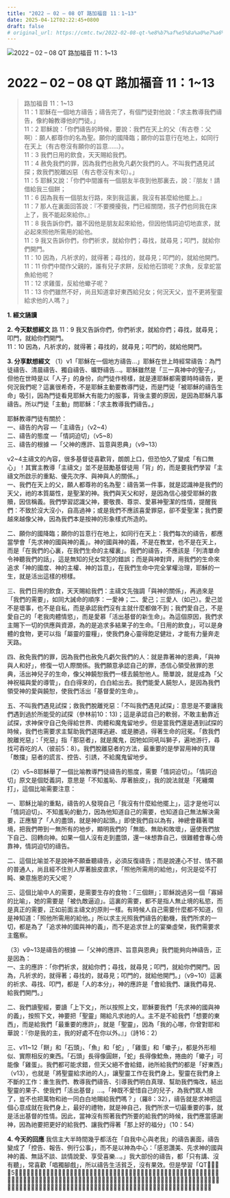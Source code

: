 ```yaml
---
title: "2022 – 02 – 08 QT 路加福音 11：1~13"
date: 2025-04-12T02:22:45+0800
draft: false
# original_url: https://cmtc.tw/2022-02-08-qt-%e8%b7%af%e5%8a%a0%e7%a6%8f%e9%9f%b3-11%ef%bc%9a113
---
```


![2022 – 02 – 08 QT 路加福音 11：1\~13](/images/qt.jpg   "2022 – 02 – 08 QT 路加福音 11：1\~13")

# 2022 – 02 – 08 QT 路加福音 11：1\~13

> 路加福音 11：1\~13  
> 11：1 耶穌在一個地方禱告；禱告完了，有個門徒對他說：「求主教導我們禱告，像約翰教導他的門徒。」  
> 11：2 耶穌說：「你們禱告的時候，要說：我們在天上的父（有古卷：父啊）：願人都尊你的名為聖。願你的國降臨；願你的旨意行在地上，如同行在天上（有古卷沒有願你的旨意……）。  
> 11：3 我們日用的飲食，天天賜給我們。  
> 11：4 赦免我們的罪，因為我們也赦免凡虧欠我們的人。不叫我們遇見試探；救我們脫離凶惡（有古卷沒有末句）。」  
> 11：5 耶穌又說：「你們中間誰有一個朋友半夜到他那裏去，說：『朋友！請借給我三個餅；  
> 11：6 因為我有一個朋友行路，來到我這裏，我沒有甚麼給他擺上。』  
> 11：7 那人在裏面回答說：『不要攪擾我，門已經關閉，孩子們也同我在床上了，我不能起來給你。』  
> 11：8 我告訴你們，雖不因他是朋友起來給他，但因他情詞迫切地直求，就必起來照他所需用的給他。  
> 11：9 我又告訴你們，你們祈求，就給你們；尋找，就尋見；叩門，就給你們開門。  
> 11：10 因為，凡祈求的，就得著；尋找的，就尋見；叩門的，就給他開門。  
> 11：11 你們中間作父親的，誰有兒子求餅，反給他石頭呢？求魚，反拿蛇當魚給他呢？  
> 11：12 求雞蛋，反給他蠍子呢？  
> 11：13 你們雖然不好，尚且知道拿好東西給兒女；何況天父，豈不更將聖靈給求他的人嗎？」

**1. 經文誦讀**

**2.  今天默想經文**
路 11：9 我又告訴你們，你們祈求，就給你們；尋找，就尋見；叩門，就給你們開門。  
11：10 因為，凡祈求的，就得著；尋找的，就尋見；叩門的，就給他開門。

**3. 分享默想經文**
（1）v1「耶穌在一個地方禱告…」耶穌在世上時經常禱告：為門徒禱告、清晨禱告、獨自禱告、曠野禱告…。耶穌雖然是「三一真神中的聖子」，但他在世時是以「人子」的身份，向門徒作榜樣，就是連耶穌都需要時時禱告，更何況我們呢？這裏很希奇，不是耶穌主動要教導門徒，而是門徒「被耶穌的禱告生命」吸引，因為門徒看見耶穌大有能力的服事，背後主要的原因，是因為耶穌凡事禱告。所以門徒「主動」問耶穌：「求主教導我們禱告。」

耶穌教導門徒有關於：  
一、禱告的內容 —「主禱告」（v2\~4）  
二、禱告的態度 —「情詞迫切」（v5\~8）  
三、禱告的根據 —「父神的應許、旨意與恩典」（v9\~13）

v2\~4主禱文的內容，很多基督徒喜歡背，朗朗上口，但恐怕久了變成「有口無心」！其實主教導「主禱文」並不是鼓勵基督徒用「背」的，而是要我們學習「主禱文所啟示的重點、優先次序、與神與人的關係。」  
一、我們在天上的父，願人都尊祢的名為聖：禱告第一件事，就是認識神是我們的天父，祂的本質屬性，是聖潔的神。我們與天父和好，是因為信心接受耶穌的救贖，因信稱義。我們學習認識父神，要敬畏、尊崇、愛慕神聖潔的性情，提醒我們：不致於沒大沒小，自高過神；或是我們不應該喜愛罪惡，卻不愛聖潔；我們要越來越像父神，因為我們本是按神的形象樣式所造的。

二、願你的國降臨；願你的旨意行在地上，如同行在天上：我們每次的禱告，都應當學會「先求神的國與神的義」。神的國與神的義，不是在教堂，也不是在天上，而是「在我們的心裏，在我們生命的主權裏」。我們的禱告，不應該是「列清單命令神聽我們的話」，這是無知的兒女常犯的錯誤；而是與神對齊，用我們的生命來追求「神的國度、神的主權、神的旨意」，在我們生命中完全掌權治理，耶穌的一生，就是活出這樣的榜樣。

三、我們日用的飲食，天天賜給我們：主禱文先強調「與神的關係」，再過來是「我們的需要」，如同大誡命的順序：一愛神；二、愛己；三愛人（如己）。愛己並不是壞事，也不是自私，而是承認我們沒有主就什麼都做不到；我們愛自己，不是愛自己的「老我肉體情慾」，而是愛慕「活出基督的新生命」。為這個原因，我們求主賜下一切的供應與資源，為的是追求多結果子的生命。「日用的飲食」，可以是身體的食物，更可以指「屬靈的靈糧」，使我們身心靈得飽足健壯，才能有力量奔走天路。

四、赦免我們的罪，因為我們也赦免凡虧欠我們的人：就是靠著神的恩典，「與神與人和好」，修復一切人際關係。我們願意承認自己的罪，憑信心領受赦罪的恩典，活出神兒子的生命，像父神饒恕我們一樣去饒恕他人。簡單說，就是成為「父神祝福與愛的導管」，白白得來的，白白給出去。我們能愛人饒恕人，是因為我們領受神的愛與饒恕，使我們活出「基督愛的生命」。

五、不叫我們遇見試探；救我們脫離兇惡：「不叫我們遇見試探」：意思是不要讓我們遇到過於所能受的試探（參林前10：13)；這是承認自己的軟弱，不敢主動靠近試探，求神保守自己免得給世界、肉體和魔鬼留地步。但是當我們還是遇到試探的時候，我們也需要求主幫助我們選擇逃避、或是勝過，得著生命的冠冕。「救我們脫離兇惡」：「兇惡」指「那惡者」，就是魔鬼，因牠如同吼叫獅子，遍地游行，尋找可吞吃的人（彼前5：8）。我們脫離惡者的方法，最重要的是學習用神的真理「敵擋」惡者的謊言、控告、引誘，不給魔鬼留地步。

（2）v5\~8耶穌舉了一個比喻教導門徒禱告的態度，需要「情詞迫切」。「情詞迫切」原文是個貶義詞，意思是「不知羞恥、厚著臉皮」，我的說法就是「死纏爛打」，這個比喻需要注意：

一、耶穌比喻的重點，禱告的人發現自己「我沒有什麼給他擺上」，這才是他可以「情詞迫切」、不知羞恥的動力，因為他知道自己的需要，也知道自己無法解決需要，正應驗了「人的盡頭，就是神的起頭。」即使我們自以為有，神總會藉著環境，把我們帶到一無所有的地步，顯明我們的「無能、無助和敗壞」，逼使我們放下自己、回轉向神。如果一個人沒有走到盡頭，還一味想靠自己，很難體會專心倚靠神，情詞迫切的禱告。

二、這個比喻並不是說神不願垂聽禱告，必須反復禱告；而是說連心不甘、情不願的普通人，尚且經不住別人厚著臉皮直求，「照他所需用的給他」，何況是從不打盹、樂意施恩的天父呢？

三、這個比喻中人的需要，是需要生存的食物：「三個餅」；耶穌說過另一個「寡婦的比喻」，她的需要是「被仇敵逼迫」。這裏的需要，都不是指人無止境的私慾，而是真正的需要，正如前面主禱文的原則一樣。有時候人自己需要什麼都不知道，但是神知道：「照他所需用的給他。」所以求主光照我們禱告的動機，我們所求的一切，都是為了「追求神的國與神的義」，而不是追求世上的宴樂虛榮，我們需要求主鑑察。

（3）v9\~13是禱告的根據 —「父神的應許、旨意與恩典」我們能夠向神禱告，正是因為：  
一、主的應許：「你們祈求，就給你們；尋找，就尋見；叩門，就給你們開門。因為，凡祈求的，就得著；尋找的，就尋見；叩門的，就給他開門。」（v9\~10）這裏的祈求、尋找、叩門，都是「人的本分」，神的應許是「會給我們、讓我們尋見、給我們開門。」

二、我們讀聖經，要讀「上下文」，所以按照上文，耶穌要我們「先求神的國與神的義」，按照下文，神要把「聖靈」賜給凡求祂的人。主不是不給我們「想要的東西」，而是給我們「最重要的應許」，就是「聖靈」，因為「我的心哪，你曾對耶和華說：『你是我的主，我的好處不在你以外。』」（詩16：2）

三、v11\~12「餅」和「石頭」、「魚」和「蛇」,「雞蛋」和「蠍子」，都是外形相似、實際相反的東西。「石頭」長得像圓餅，「蛇」長得像鯰魚，捲曲的「蠍子」可能像「雞蛋」。我們都可能求錯，但天父絕不會給錯，祂所給我們的都是「好東西」（v13），也就是「將聖靈給求祂的人」，讓聖靈工作在我們身上。聖靈在我們身上不斷的工作：重生我們、教導我們禱告、引導我們明白真理、幫助我們悔改，結出聖靈的果子、使我們「活出基督」…。「神既不愛惜自己的兒子，為我們眾人捨了，豈不也把萬物和祂一同白白地賜給我們嗎？」（羅8：32），禱告就是求神把這個心意成就在我們身上，最好的禮物，就是神自己，我們所求一切最重要的事，就是活出基督的性情。因此，當神沒有照著我們所要的給我們的時候，我們應當感謝神，因為祂要把更好的給我們、讓我們得著「那上好的福分」（10：54）

**4. 今天的回應**
我信主大半時間幾乎都活在「自我中心與老我」的禱告裏面，禱告變成了「控告、報告、例行公事」，而不是以神為中心：「感恩讚美、先求神的國與神的義、無話不談、談情說愛、享受喜樂…。」我大部份的禱告，都「只有講、沒有聽」，常喜歡「唱獨腳戲」，所以禱告生活貧乏，沒有果效。但是學習「QT𪐥想」這5年來，我發現我的禱告慢慢改變，就是慢慢可以「有來有往」、「以神為中心」。我過去禱告只關心我的慾望，今天更多關心「神的旨意」，所以禱告很輕鬆，沒有重擔壓力。最重要的是，我雖然不常提到「我的需要」，但是神不斷供應我們日用的飲食與所需，因為我先求祂的國與祂的義。先後順序對了，就會經歷神信實的供應，這也是我親身經歷的見證。
